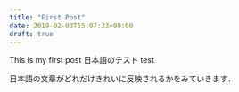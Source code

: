 ```yaml
---
title: "First Post"
date: 2019-02-03T15:07:33+09:00
draft: true
---
```


This is my first post
日本語のテスト
test

日本語の文章がどれだけきれいに反映されるかをみていきます．